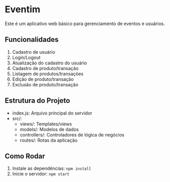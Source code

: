 # Eventim

Este é um aplicativo web básico para gerenciamento de eventos e usuários.

## Funcionalidades

1. Cadastro de usuário
2. Login/Logout
3. Atualização do cadastro do usuário
4. Cadastro de produto/transação
5. Listagem de produtos/transações
6. Edição de produto/transação
7. Exclusão de produto/transação

## Estrutura do Projeto

- index.js: Arquivo principal do servidor
- src/:
  - views/: Templates/views
  - models/: Modelos de dados
  - controllers/: Controladores de lógica de negócios
  - routes/: Rotas da aplicação

## Como Rodar

1. Instale as dependências: `npm install`
2. Inicie o servidor: `npm start`
